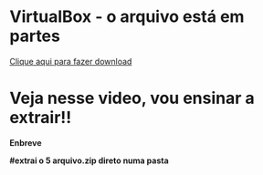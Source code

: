 # VirtualBox - o arquivo está em partes

<a href="https://github.com/Gilmarsantosfilho/VirtualBox/archive/refs/heads/main.zip">Clique aqui para fazer download</strong><strong><a>


# Veja nesse video, vou ensinar a extrair!!
 Enbreve

#extrai o 5 arquivo.zip direto numa pasta
